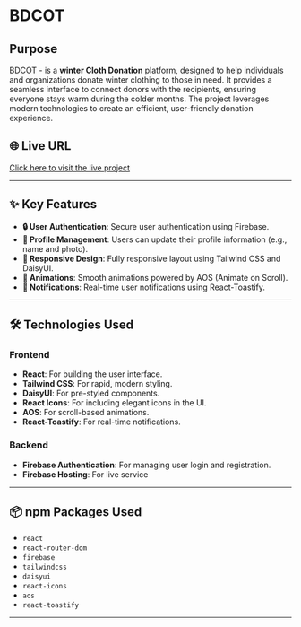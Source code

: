 # BDCOT

## Purpose
 BDCOT - is a **winter Cloth Donation** platform, designed to help individuals and organizations donate winter clothing to those in need. It provides a seamless interface to connect donors with the recipients, ensuring everyone stays warm during the colder months. The project leverages modern technologies to create an efficient, user-friendly donation experience.

## 🌐 Live URL
[Click here to visit the live project](https://bdcot-cloth-donation.firebaseapp.com/)

---

## ✨ Key Features
- **🔒 User Authentication**: Secure user authentication using Firebase.
- **👤 Profile Management**: Users can update their profile information (e.g., name and photo).
- **📱 Responsive Design**: Fully responsive layout using Tailwind CSS and DaisyUI.
- **🎨 Animations**: Smooth animations powered by AOS (Animate on Scroll).
- **🔔 Notifications**: Real-time user notifications using React-Toastify.

---

## 🛠️ Technologies Used

### Frontend
- **React**: For building the user interface.
- **Tailwind CSS**: For rapid, modern styling.
- **DaisyUI**: For pre-styled components.
- **React Icons**: For including elegant icons in the UI.
- **AOS**: For scroll-based animations.
- **React-Toastify**: For real-time notifications.

### Backend
- **Firebase Authentication**: For managing user login and registration.
- **Firebase Hosting**: For live service

---

## 📦 npm Packages Used
- `react`
- `react-router-dom`
- `firebase`
- `tailwindcss`
- `daisyui`
- `react-icons`
- `aos`
- `react-toastify`

---

